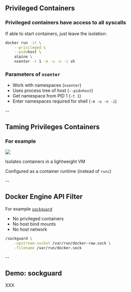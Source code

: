 ## Privileged Containers

### Privileged containers have access to all syscalls

If able to start containers, just leave the isolation:

```bash
docker run -it \
    --privileged \
    --pid=host \
    alpine \
	nsenter -t 1 -m -u -n -i sh
```

### Parameters of `nsenter`

- Work with namespaces (`nsenter`)
- Uses process tree of host (`--pid=host`)
- Get namespace from PID 1 (`-t 1`)
- Enter namespaces required for shell (`-m -u -n -i`)

--

## Taming Privileges Containers

### For example

![](https://katacontainers.io/assets/img/logo_white.e69d7ea6.svg) <!-- .element: style="width: 35%" -->

Isolates containers in a lightweight VM

Configured as a container runtime (instead of `runc`)

--

## Docker Engine API Filter

For example [`sockguard`](https://github.com/buildkite/sockguard)

- No privileged containers
- No host bind mounts
- No host network

```bash
/sockguard \
    -upstream-socket /var/run/docker-raw.sock \
    -filename /var/run/docker.sock
```

--

## Demo: sockguard

XXX

<!-- include: sockguard-0.command -->
